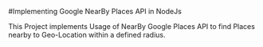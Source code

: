 #Implementing Google NearBy Places API in NodeJs

This Project implements Usage of NearBy Google Places API to find Places nearby to Geo-Location within a defined radius.